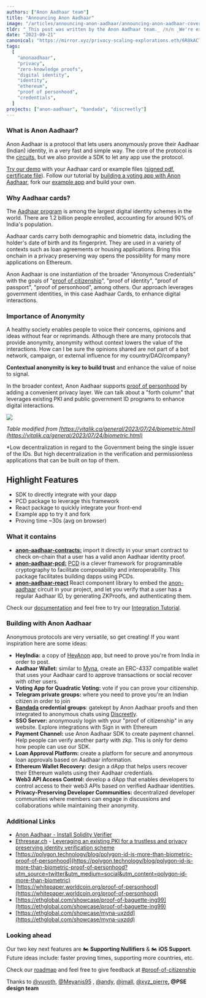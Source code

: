```yaml
---
authors: ["Anon Aadhaar team"]
title: "Announcing Anon Aadhaar"
image: "/articles/announcing-anon-aadhaar/announcing-anon-aadhaar-cover.webp"
tldr: "_This post was written by the Anon Aadhaar team._ /n/n _We're excited to announce the public release of Anon Aadhaar!_"
date: "2023-09-21"
canonical: "https://mirror.xyz/privacy-scaling-explorations.eth/6R8kACTYp9mF3eIpLZMXs8JAQmTyb6Uy8KnZqzmDFZI"
tags:
  [
    "anonaadhaar",
    "privacy",
    "zero-knowledge proofs",
    "digital identity",
    "identity",
    "ethereum",
    "proof of personhood",
    "credentials",
  ]
projects: ["anon-aadhaar", "bandada", "discreetly"]
---
```


### What is Anon Aadhaar?

Anon Aadhaar is a protocol that lets users anonymously prove their Aadhaar (Indian) identity, in a very fast and simple way. The core of the protocol is the [circuits](https://github.com/privacy-scaling-explorations/anon-aadhaar/tree/main/packages/anon-aadhaar-pcd/circuits), but we also provide a SDK to let any app use the protocol.

[Try our demo](https://anon-aadhaar-example.vercel.app/) with your Aadhaar card or example files ([signed pdf](https://anon-aadhaar-documentation.vercel.app/assets/files/signed-66a64f9f9b3da47ff19b81f6510e26fe.pdf), [certificate file](https://anon-aadhaar-documentation.vercel.app/assets/files/certificate-8bda87cda7bd74771f70cc0df28fc400.cer)). Follow our tutorial by [building a voting app with Anon Aadhaar](https://anon-aadhaar-documentation.vercel.app/blog), fork our [example app](https://github.com/anon-aadhaar-private/anon-aadhaar-example) and build your own.

### Why Aadhaar cards?

The [Aadhaar program](https://en.wikipedia.org/wiki/Aadhaar) is among the largest digital identity schemes in the world. There are 1.2 billion people enrolled, accounting for around 90% of India's population.

Aadhaar cards carry both demographic and biometric data, including the holder's date of birth and its fingerprint. They are used in a variety of contexts such as loan agreements or housing applications. Bring this onchain in a privacy preserving way opens the possibility for many more applications on Ethereum.

Anon Aadhaar is one instantiation of the broader "Anonymous Credentials" with the goals of "[proof of citizenship](https://discord.com/channels/943612659163602974/1141757600568971304/1141759379578822707)", "proof of identity", "proof of passport", "proof of personhood", among others. Our approach leverages government identities, in this case Aadhaar Cards, to enhance digital interactions.

### Importance of Anonymity

A healthy society enables people to voice their concerns, opinions and ideas without fear or reprimands. Although there are many protocols that provide anonymity, anonymity without context lowers the value of the interactions. How can I be sure the opinions shared are not part of a bot network, campaign, or external influence for my country/DAO/company?

**Contextual anonymity is key to build trust** and enhance the value of noise to signal.

In the broader context, Anon Aadhaar supports [proof of personhood](https://vitalik.ca/general/2023/07/24/biometric.html) by adding a convenient privacy layer. We can talk about a "forth column" that leverages existing PKI and public government ID programs to enhance digital interactions.

![](/articles/announcing-anon-aadhaar/ZfpBm9HmDYDgP8rTYnA_9.webp)

_Table modified from [https://vitalik.ca/general/2023/07/24/biometric.html](https://vitalik.ca/general/2023/07/24/biometric.html)_

\*Low decentralization in regard to the Government being the single issuer of the IDs. But high decentralization in the verification and permissionless applications that can be built on top of them.

## Highlight Features

- SDK to directly integrate with your dapp
- PCD package to leverage this framework
- React package to quickly integrate your front-end
- Example app to try it and fork
- Proving time ~30s (avg on browser)

### What it contains

- **[anon-aadhaar-contracts:](https://github.com/privacy-scaling-explorations/anon-aadhaar/tree/main/packages/anon-aadhaar-contracts)** import it directly in your smart contract to check on-chain that a user has a valid anon Aadhaar identity proof.
- **[anon-aadhaar-pcd:](https://github.com/privacy-scaling-explorations/anon-aadhaar/tree/main/packages/anon-aadhaar-pcd)** [PCD](https://pcd.team/) is a clever framework for programmable cryptography to facilitate composability and interoperability. This package facilitates building dapps using PCDs.
- **[anon-aadhaar-react](https://github.com/privacy-scaling-explorations/anon-aadhaar/tree/main/packages/anon-aadhaar-react)** React component library to embed the [anon-aadhaar](https://github.com/privacy-scaling-explorations/anon-aadhaar) circuit in your project, and let you verify that a user has a regular Aadhaar ID, by generating ZKProofs, and authenticating them.

Check our [documentation](https://anon-aadhaar-documentation.vercel.app/docs/intro) and feel free to try our [Integration Tutorial](https://anon-aadhaar-documentation.vercel.app/docs/integration-tuto).

### Building with Anon Aadhaar

Anonymous protocols are very versatile, so get creating! If you want inspiration here are some ideas:

- **HeyIndia:** a copy of [HeyAnon](https://heyanon.xyz/) app, but need to prove you're from India in order to post.
- **Aadhaar Wallet:** similar to [Myna](https://ethglobal.com/showcase/myna-uxzdd), create an ERC-4337 compatible wallet that uses your Aadhaar card to approve transactions or social recover with other users.
- **Voting App for Quadratic Voting:** vote if you can prove your citizenship.
- **Telegram private groups:** where you need to prove you're an Indian citizen in order to join
- **[Bandada](https://pse.dev/projects/bandada) credential groups**: gatekept by Anon Aadhaar proofs and then integrated to anonymous chats using [Discreetly](https://pse.dev/projects/discreetly).
- **SSO Server:** anonymously login with your "proof of citizenship" in any website. Explore integrations with Sign in with Ethereum
- **Payment Channel:** use Anon Aadhaar SDK to create payment channel. Help people can verify another party with zkp. This is only for demo how people can use our SDK.
- **Loan Approval Platform:** create a platform for secure and anonymous loan approvals based on Aadhaar information.
- **Ethereum Wallet Recovery:** design a dApp that helps users recover their Ethereum wallets using their Aadhaar credentials.
- **Web3 API Access Control:** develop a dApp that enables developers to control access to their web3 APIs based on verified Aadhaar identities.
- **Privacy-Preserving Developer Communities:** decentralized developer communities where members can engage in discussions and collaborations while maintaining their anonymity.

### Additional Links

- [Anon Aadhaar - Install Solidity Verifier](https://anon-aadhaar-documentation.vercel.app/docs/install-solidity-verifier)
- [Ethresear.ch](http://ethresear.ch/) - [Leveraging an existing PKI for a trustless and privacy preserving identity verification scheme](https://ethresear.ch/t/leveraging-an-existing-pki-for-a-trustless-and-privacy-preserving-identity-verification-scheme/15154)
- [https://polygon.technology/blog/polygon-id-is-more-than-biometric-proof-of-personhood](https://polygon.technology/blog/polygon-id-is-more-than-biometric-proof-of-personhood?utm_source=twitter&utm_medium=social&utm_content=polygon-id-more-than-biometric)
- [https://whitepaper.worldcoin.org/proof-of-personhood](https://whitepaper.worldcoin.org/proof-of-personhood)
- [https://ethglobal.com/showcase/proof-of-baguette-ing99](https://ethglobal.com/showcase/proof-of-baguette-ing99)
- [https://ethglobal.com/showcase/myna-uxzdd](https://ethglobal.com/showcase/myna-uxzdd)

### Looking ahead

Our two key next features are 🏍️ **Supporting Nullifiers** & 🏍️ **iOS Support**. Future ideas include: faster proving times, supporting more countries, etc.

Check our [roadmap](https://www.notion.so/Anon-Aadhaar-H2-2023-Roadmap-30206f5cb8654fdd959f4aa1470ad2f0?pvs=21) and feel free to give feedback at [#proof-of-citizenship](https://discord.com/channels/943612659163602974/1141757600568971304)

Thanks to [@vuvoth](https://github.com/vuvoth), [@Meyanis95](https://github.com/Meyanis95) , [@andy](https://twitter.com/AndyGuzmanEth), [@jmall](https://twitter.com/Janmajaya_mall), [@xyz_pierre](https://twitter.com/xyz_pierre)**, @PSE design team**

